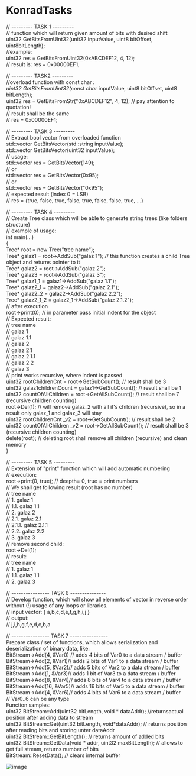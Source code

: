 # KonradTasks<br>
// --------- TASK 1 ---------<br>
// function which will return given amount of bits with desired shift<br>
uint32 GetBitsFromUint32(unit32 inputValue, uint8 bitOffset, uint8bitLength);<br>
//example:<br>
uint32 res = GetBitsFromUint32(0xABCDEF12, 4, 12);<br>
// result is: res = 0x00000EF1;<br>

// --------- TASK2 ---------<br>
//overload function with const char *:<br>
uint32 GetBitsFromUint32(const char* inputValue, uint8 bitOffset, uint8 bitLength);<br>
uint32 res = GetBitsFromStr("0xABCDEF12", 4, 12); // pay attention to quotation!<br>
// result shall be the same<br>
// res = 0x00000EF1;<br>

// --------- TASK 3 ---------<br>
// Extract bool vector from overloaded function<br>
std::vector<bool> GetBitsVector(std::string inputValue);<br>
std::vector<bool> GetBitsVector(uint32 inputValue);<br>
// usage:<br>
std::vector<bool> res = GetBitsVector(149);<br>
// or<br>
std::vector<bool> res = GetBitsVector(0x95);<br>
// or<br>
std::vector<bool> res = GetBitsVector("0x95");<br>
// expected result (index 0 = LSB)<br>
// res = {true, false, true, false, true, false, false, true, ...}<br>

// --------- TASK 4 ---------<br>
// Create Tree class which will be able to generate string trees (like folders structure)<br>
// example of usage:<br>
int main(...)<br>
{<br>
   Tree* root = new Tree("tree name");<br>
   Tree* galaz1 = root->AddSub("galaz 1"); // this function creates a child Tree object and returns pointer to it<br>
   Tree* galaz2 = root->AddSub("galaz 2");<br>
   Tree* galaz3 = root->AddSub("galaz 3");<br>
   Tree* galaz1_1 = galaz1->AddSub("galaz 1.1");<br>
   Tree* galaz2_1 = galaz2->AddSub("galaz 2.1");<br>
   Tree* galaz2_2 = galaz2->AddSub("galaz 2.2");<br>
   Tree* galaz2_1_2 = galaz2_1->AddSub("galaz 2.1.2");<br>
   // after execution<br>
   root->print(0); // in parameter pass initial indent for the object<br>
   // Expected result:<br>
   // tree name<br>
   //    galaz 1<br>
   //       galaz 1.1<br>
   //    galaz 2<br>
   //       galaz 2.1<br>
   //        galaz 2.1.1<br>
   //       galaz 2.2<br>
   //    galaz 3<br>
   // print works recursive, where indent is passed<br>
   uint32 rootChildrenCnt = root->GetSubCount(); // result shall be 3<br>
   uint32 galaz1childrenCount = galaz1->GetSubCount(); // result shall be 1<br>
   uint32 countOfAllChildren = root->GetAllSubCount(); // result shall be 7 (recursive children counting)<br>
   root->Del(1); // will remove galaz_2 with all it's children (recursive), so in a result only galaz_1 and galaz_3 will stay<br>
   uint32 rootChildrenCnt _v2 = root->GetSubCount(); // result shall be 2<br>
   uint32 countOfAllChildren _v2 = root->GetAllSubCount(); // result shall be 3 (recursive children counting)<br>
   delete(root); // deleting root shall remove all children (recursive) and clean memory<br>
}<br>

// --------- TASK 5 ---------<br>
// Extension of "print" function which will add automatic numbering<br>
// execution:<br>
root->print(0, true); // deepth= 0, true = print numbers<br>
   // We shall get following result (root has no number)<br>
   // tree name<br>
   //    1. galaz 1<br>
   //       1.1. galaz 1.1<br>
   //    2. galaz 2<br>
   //       2.1. galaz 2.1<br>
   //        2.1.1. galaz 2.1.1<br>
   //       2.2. galaz 2.2<br>
   //    3. galaz 3<br>
// remove second child:<br>
root->Del(1);<br>
// result:<br>
// tree name<br>
//    1. galaz 1<br>
//       1.1. galaz 1.1<br>
//    2. galaz 3<br>

// ---------------- TASK 6 ---------------<br>
// Develop function, which will show all elements of vector in reverse order without (!) usage of any loops or libraries.<br>
// input vector: { a,b,c,d,e,f,g,h,i,j }<br>
// output:<br>
// j,i,h,g,f,e,d,c,b,a<br>

// ---------------- TASK 7 ----------------<br>
Prepare class / set of functions, which allows serialization and deserialization of binary data, like:<br>
BitStream->Add(4, &Var0) // adds 4 bits of Var0 to a data stream / buffer<br>
BitStream->Add(2, &Var1)// adds 2 bits of Var1 to a data stream / buffer<br>
BitStream->Add(5, &Var2)// adds 5 bits of Var2 to a data stream / buffer<br>
BitStream->Add(1, &Var3)// adds 1 bit of Var3 to a data stream / buffer<br>
BitStream->Add(8, &Var4)// adds 8 bits of Var4 to a data stream / buffer<br>
BitStream->Add(16, &Var5)// adds 16 bits of Var5 to a data stream / buffer<br>
BitStream->Add(4, &Var6)// adds 4 bits of Var6 to a data stream / buffer<br>
// Var0..6 can be any type<br>
Function samples:<br>
uint32 BitStream::Add(uint32 bitLength, void * dataAddr); //returnsactual position after adding data to stream<br>
uint32 BitStream::Get(uint32 bitLength, void*dataAddr); // returns position after reading bits and storing unter dataAddr<br>
uint32 BitStream::GetBitLength(); // returns amount of added bits <br>
uint32 BitStream::GetData(void * addr, uint32 maxBitLength); // allows to get full stream, returns  number of bits<br>
BitStream::ResetData(); // clears internal buffer<br>

![image](https://user-images.githubusercontent.com/44548837/232313833-faf89916-c2f4-4ab5-8d3c-33e41389449f.png)
